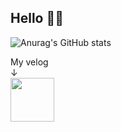 ## Hello 👋🏻


![Anurag's GitHub stats](https://github-readme-stats.vercel.app/api?username=NouXXXX&show_icons=true&theme=tokyonight)

My velog <br/>
   ↓ <br/>
<a href="https://velog.io/@applerecipe" target="_blank">
<img src = "https://velopert.com/wp-content/uploads/2018/09/velog.png" width="70" />
</a>

